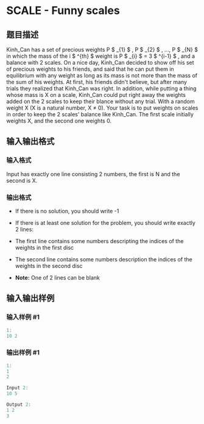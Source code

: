 # SCALE - Funny scales

## 题目描述

Kinh\_Can has a set of precious weights P $ _{1} $ , P $ _{2} $ , ..., P $ _{N} $ in which the mass of the i $ ^{th} $ weight is P $ _{i} $ = 3 $ ^{i-1} $ , and a balance with 2 scales. On a nice day, Kinh\_Can decided to show off his set of precious weights to his friends, and said that he can put them in equilibrium with any weight as long as its mass is not more than the mass of the sum of his weights. At first, his friends didn't believe, but after many trials they realized that Kinh\_Can was right. In addition, while putting a thing whose mass is X on a scale, Kinh\_Can could put right away the weights added on the 2 scales to keep their blance without any trial. With a random weight X (X is a natural number, X ≠ 0). Your task is to put weights on scales in order to keep the 2 scales' balance like Kinh\_Can. The first scale initially weights X, and the second one weights 0.

## 输入输出格式

### 输入格式

Input has exactly one line consisting 2 numbers, the first is N and the second is X.

### 输出格式

- If there is no solution, you should write -1

- If there is at least one solution for the problem, you should write exactly 2 lines:

- The first line contains some numbers descripting the indices of the weights in the first disc

- The second line contains some numbers description the indices of the weights in the second disc

- **Note:** One of 2 lines can be blank

## 输入输出样例

### 输入样例 #1

```cpp
1:
10 2
```


### 输出样例 #1

```cpp
1:
1
2

Input 2:
10 5

Output 2:
1 2
3
```


